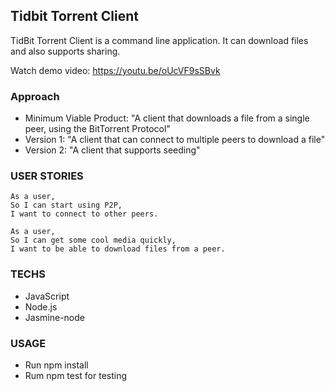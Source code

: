 ## Tidbit Torrent Client ##

TidBit Torrent Client is a command line application. It can download files and also supports sharing.

Watch demo video: https://youtu.be/oUcVF9sSBvk

### Approach ###

- Minimum Viable Product: "A client that downloads a file from a single peer, using the BitTorrent Protocol"
- Version 1: "A client that can connect to multiple peers to download a file"  
- Version 2: "A client that supports seeding"

### USER STORIES ###

```
As a user,
So I can start using P2P,
I want to connect to other peers.
```
```
As a user,
So I can get some cool media quickly,
I want to be able to download files from a peer.
```

### TECHS ###

- JavaScript
- Node.js
- Jasmine-node

### USAGE ###

- Run npm install
- Rum npm test for testing
